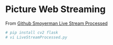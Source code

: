 Picture Web Streaming
==

From [Github Smoyerman Live Stream Processed](https://raw.githubusercontent.com/smoyerman/EdisonWebVideoProcessed/master/LiveStreamProcessed.py)

```sh
# pip install cv2 flask
# vi LiveStreamProcessed.py
```

```

```



